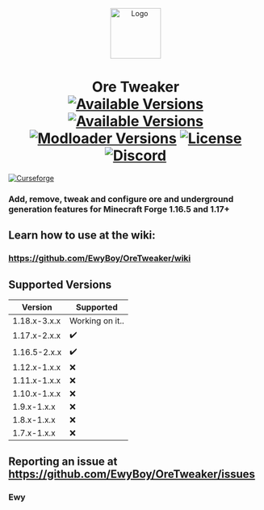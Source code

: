 <p align="center"><img src="https://media.forgecdn.net/avatars/35/543/635926311974223723.png" alt="Logo" width="100" height="100"></p>
<h1 align="center">Ore Tweaker
	<br>
		<a href="https://www.curseforge.com/minecraft/mc-mods/ore-tweaker/files">
		    <img src="https://img.shields.io/badge/Supported%20Versions-MC%201.16%201.17-00c756?style=for-the-badge" alt="Available Versions"></a>
		<a href="https://www.curseforge.com/minecraft/mc-mods/ore-tweaker/files">
		    <img src="https://img.shields.io/badge/Available%20for-MC%201.7,%201.8,%201.9,%201.10,%201.11,%201.12,%201.16,%201.17-c70039?style=for-the-badge" alt="Available Versions"></a>
		<a href="https://www.curseforge.com/minecraft/mc-mods/ore-tweaker/files">
		    <img src="https://img.shields.io/badge/Available%20for-FORGE-0669ba?style=for-the-badge" alt="Modloader Versions"></a>
		<a href="https://github.com/EwyBoy/OreTweaker/blob/master/LICENSE.txt">
		    <img src="https://img.shields.io/github/license/EwyBoy/OreTweaker?style=for-the-badge&color=900c3f" alt="License"></a>
		<a href="https://discord.gg/eAsSV8dXX2">
		    <img src="https://img.shields.io/discord/305535757441826817?color=5261f8&label=Discord&logoColor=1d3367&style=for-the-badge" alt="Discord"></a>
    	<br>
</h1>

[![Curseforge](http://cf.way2muchnoise.eu/full_242436_downloads.svg?badge_style=for_the_badge)](https://www.curseforge.com/minecraft/mc-mods/ore-tweaker)

### Add, remove, tweak and configure ore and underground generation features for Minecraft Forge 1.16.5 and 1.17+

## Learn how to use at the wiki:
### https://github.com/EwyBoy/OreTweaker/wiki

## Supported Versions

|    Version   |      Supported     |
| ------------ | ------------------ |
| 1.18.x-3.x.x | Working on it..    |
| 1.17.x-2.x.x | :heavy_check_mark: |
| 1.16.5-2.x.x | :heavy_check_mark: |
| 1.12.x-1.x.x | :x:                |
| 1.11.x-1.x.x | :x:                |
| 1.10.x-1.x.x | :x:                |
|  1.9.x-1.x.x | :x:                |
|  1.8.x-1.x.x | :x:                |
|  1.7.x-1.x.x | :x:                |


## Reporting an issue at https://github.com/EwyBoy/OreTweaker/issues


### Ewy
